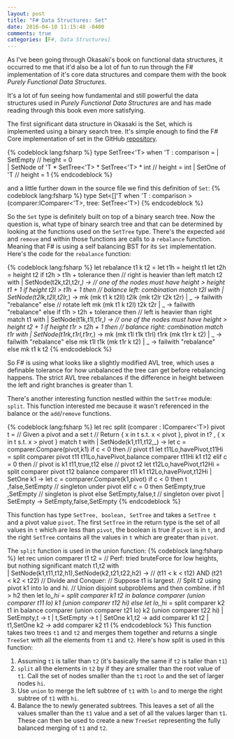 ```yaml
---
layout: post
title: "F# Data Structures: Set"
date: 2016-04-10 11:15:48 -0400
comments: true
categories: [F#, Data Structures]
---
```


As I've been going through Okasaki's book on functional data structures, it occurred to
me that it'd also be a lot of fun to run through the F# implementation of it's core data
structures and compare them with the book _Purely Functional Data Structures_.

It's a lot of fun seeing how fundamental and still powerful the data structures used in
_Purely Functional Data Structures_ are and has made reading through this book even more
satisfying.


The first significant data structure in Okasaki is the Set, which is implemented using
a binary search tree.  It's simple enough to find the F# Core implementation of set in
the GitHub [repository](https://github.com/fsharp/fsharp/blob/master/src/fsharp/FSharp.Core/set.fs#L17).

<!-- more -->

{% codeblock lang:fsharp %}
type SetTree<'T> when 'T : comparison = 
    | SetEmpty                                          // height = 0   
    | SetNode of 'T * SetTree<'T> *  SetTree<'T> * int    // height = int 
    | SetOne  of 'T                                     // height = 1 
{% endcodeblock %}

and a little further down in the source file we find this definition of `Set`:
{% codeblock lang:fsharp %}
type Set<[<EqualityConditionalOn>]'T when 'T : comparison >(comparer:IComparer<'T>, tree: SetTree<'T>)
{% endcodeblock %}

So the `Set` type is definitely built on top of a binary search tree.  Now the question is,
what type of binary search tree and that can be determined by looking at the functions
used on the `SetTree` type.  There's the expected `add` and `remove` and within those
functions are calls to a `rebalance` function.  Meaning that F# is using a self balancing
BST for its `Set` implementation.  Here's the code for the `rebalance` function:

{% codeblock lang:fsharp %}
let rebalance t1 k t2 =
    let t1h = height t1 
    let t2h = height t2 
    if  t2h > t1h + tolerance then // right is heavier than left 
        match t2 with 
        | SetNode(t2k,t2l,t2r,_) -> 
            // one of the nodes must have height > height t1 + 1 
            if height t2l > t1h + 1 then  // balance left: combination 
                match t2l with 
                | SetNode(t2lk,t2ll,t2lr,_) ->
                    mk (mk t1 k t2ll) t2lk (mk t2lr t2k t2r) 
                | _ -> failwith "rebalance"
            else // rotate left 
                mk (mk t1 k t2l) t2k t2r
        | _ -> failwith "rebalance"
    else
        if  t1h > t2h + tolerance then // left is heavier than right 
            match t1 with 
            | SetNode(t1k,t1l,t1r,_) -> 
                // one of the nodes must have height > height t2 + 1 
                if height t1r > t2h + 1 then 
                    // balance right: combination 
                    match t1r with 
                    | SetNode(t1rk,t1rl,t1rr,_) ->
                        mk (mk t1l t1k t1rl) t1rk (mk t1rr k t2)
                    | _ -> failwith "rebalance"
                else
                    mk t1l t1k (mk t1r k t2)
            | _ -> failwith "rebalance"
        else mk t1 k t2
{% endcodeblock %}

So F# is using what looks like a slightly modified AVL tree, which uses a definable
tolerance for how unbalanced the tree can get before rebalancing happens.  The
strict AVL tree rebalances if the difference in height between the left and right
branches is greater than 1.

There's another interesting function nestled within the `SetTree` module: `split`.
This function interested me because it wasn't referenced in the balance or the
`add`/`remove` functions.

{% codeblock lang:fsharp %}
let rec split (comparer : IComparer<'T>) pivot t =
    // Given a pivot and a set t
    // Return { x in t s.t. x < pivot }, pivot in t? , { x in t s.t. x > pivot } 
    match t with
    | SetNode(k1,t11,t12,_) ->
        let c = comparer.Compare(pivot,k1)
        if   c < 0 then // pivot t1 
            let t11Lo,havePivot,t11Hi = split comparer pivot t11
            t11Lo,havePivot,balance comparer t11Hi k1 t12
        elif c = 0 then // pivot is k1 
            t11,true,t12
        else            // pivot t2 
            let t12Lo,havePivot,t12Hi = split comparer pivot t12
            balance comparer t11 k1 t12Lo,havePivot,t12Hi
    | SetOne k1 ->
        let c = comparer.Compare(k1,pivot)
        if   c < 0 then t       ,false,SetEmpty // singleton under pivot 
        elif c = 0 then SetEmpty,true ,SetEmpty // singleton is    pivot 
        else            SetEmpty,false,t        // singleton over  pivot 
    | SetEmpty  -> 
        SetEmpty,false,SetEmpty
{% endcodeblock %}

This function has type `SetTree, boolean, SetTree` and takes a `SetTree t` and a pivot
value `pivot`.  The first `SetTree` in the return type is the set of all values in `t`
which are less than `pivot`, the boolean is true if `pivot` is in `t`, and the right
`SetTree` contains all the values in `t` which are greater than `pivot`.

The `split` function is used in the union function:
{% codeblock lang:fsharp %}
let rec union comparer t1 t2 =
    // Perf: tried bruteForce for low heights, but nothing significant 
    match t1,t2 with               
    | SetNode(k1,t11,t12,h1),SetNode(k2,t21,t22,h2) -> // (t11 < k < t12) AND (t21 < k2 < t22) 
        // Divide and Conquer:
        //   Suppose t1 is largest.
        //   Split t2 using pivot k1 into lo and hi.
        //   Union disjoint subproblems and then combine. 
        if h1 > h2 then
          let lo,_,hi = split comparer k1 t2 in
          balance comparer (union comparer t11 lo) k1 (union comparer t12 hi)
        else
          let lo,_,hi = split comparer k2 t1 in
          balance comparer (union comparer t21 lo) k2 (union comparer t22 hi)
    | SetEmpty,t -> t
    | t,SetEmpty -> t
    | SetOne k1,t2 -> add comparer k1 t2
    | t1,SetOne k2 -> add comparer k2 t1
{% endcodeblock %}
This function takes two trees `t1` and `t2` and merges them together and returns a
single `TreeSet` with all the elements from `t1` and `t2`.  Here's how split is used
in this function:

1.  Assuming `t1` is taller than `t2` (it's basically the same if `t2` is taller than
`t1`)
1.  `split` all the elements in `t2` by if they are smaller than the root value of `t1`.
Call the set of nodes smaller than the `t1` root `lo` and the set of larger nodes `hi`.
1.  Use `union` to merge the left subtree of `t1` with `lo` and to merge the right subtree
of `t1` with `hi`.
1.  Balance the to newly generated subtrees.  This leaves a set of all the values smaller
than the `t1` value and a set of all the values larger than `t1`.  These can then be used
to create a new `TreeSet` representing the fully balanced merging of `t1` and `t2`.

